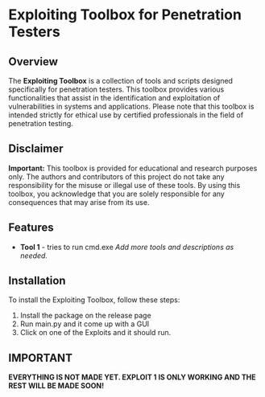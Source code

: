 # Exploiting Toolbox for Penetration Testers

## Overview

The **Exploiting Toolbox** is a collection of tools and scripts designed specifically for penetration testers. This toolbox provides various functionalities that assist in the identification and exploitation of vulnerabilities in systems and applications. Please note that this toolbox is intended strictly for ethical use by certified professionals in the field of penetration testing.

## Disclaimer

**Important:** This toolbox is provided for educational and research purposes only. The authors and contributors of this project do not take any responsibility for the misuse or illegal use of these tools. By using this toolbox, you acknowledge that you are solely responsible for any consequences that may arise from its use.

## Features

- **Tool 1** - tries to run cmd.exe
*Add more tools and descriptions as needed.*

## Installation

To install the Exploiting Toolbox, follow these steps:
1. Install the package on the release page
2. Run main.py and it come up with a GUI
3. Click on one of the Exploits and it should run.

## IMPORTANT
**EVERYTHING IS NOT MADE YET. EXPLOIT 1 IS ONLY WORKING AND THE REST WILL BE MADE SOON!**
